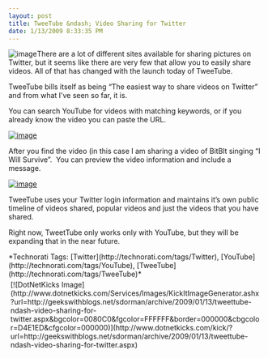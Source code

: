 ```yaml
---
layout: post
title: TweeTube &ndash; Video Sharing for Twitter
date: 1/13/2009 8:33:35 PM
---
```


![image](http://gwb.blob.core.windows.net/sdorman/WindowsLiveWriter/AnnouncingTweetTube_10F4D/image_7.png "image")There are a lot of different sites available for sharing pictures on Twitter, but it seems like there are very few that allow you to easily share videos. All of that has changed with the launch today of TweeTube.

TweeTube bills itself as being “The easiest way to share videos on Twitter” and from what I’ve seen so far, it is.

You can search YouTube for videos with matching keywords, or if you already know the video you can paste the URL.

[![image](http://gwb.blob.core.windows.net/sdorman/WindowsLiveWriter/AnnouncingTweetTube_10F4D/image_thumb_1.png "image")](http://gwb.blob.core.windows.net/sdorman/WindowsLiveWriter/AnnouncingTweetTube_10F4D/image_4.png) 

After you find the video (in this case I am sharing a video of BitBlt singing “I Will Survive”.  You can preview the video information and include a message.

[![image](http://gwb.blob.core.windows.net/sdorman/WindowsLiveWriter/AnnouncingTweetTube_10F4D/image_thumb_2.png "image")](http://gwb.blob.core.windows.net/sdorman/WindowsLiveWriter/AnnouncingTweetTube_10F4D/image_6.png) 

TweeTube uses your Twitter login information and maintains it’s own public timeline of videos shared, popular videos and just the videos that you have shared.

Right now, TweetTube only works only with YouTube, but they will be expanding that in the near future.

<div style="PADDING-BOTTOM: 0px; MARGIN: 0px; PADDING-LEFT: 0px; PADDING-RIGHT: 0px; DISPLAY: inline; FLOAT: none; PADDING-TOP: 0px" id="scid:0767317B-992E-4b12-91E0-4F059A8CECA8:40d7d36f-657b-4638-bf47-247cfb60688a" class="wlWriterSmartContent">*Technorati Tags: [Twitter](http://technorati.com/tags/Twitter), [YouTube](http://technorati.com/tags/YouTube), [TweeTube](http://technorati.com/tags/TweeTube)*</div>
<div style="TEXT-ALIGN: left; PADDING-BOTTOM: 4px; MARGIN: 0px; PADDING-LEFT: 4px; PADDING-RIGHT: 4px; PADDING-TOP: 4px" class="wlWriterHeaderFooter">[![DotNetKicks Image](http://www.dotnetkicks.com/Services/Images/KickItImageGenerator.ashx?url=http://geekswithblogs.net/sdorman/archive/2009/01/13/tweettube-ndash-video-sharing-for-twitter.aspx&bgcolor=0080C0&fgcolor=FFFFFF&border=000000&cbgcolor=D4E1ED&cfgcolor=000000)](http://www.dotnetkicks.com/kick/?url=http://geekswithblogs.net/sdorman/archive/2009/01/13/tweettube-ndash-video-sharing-for-twitter.aspx)</div>

